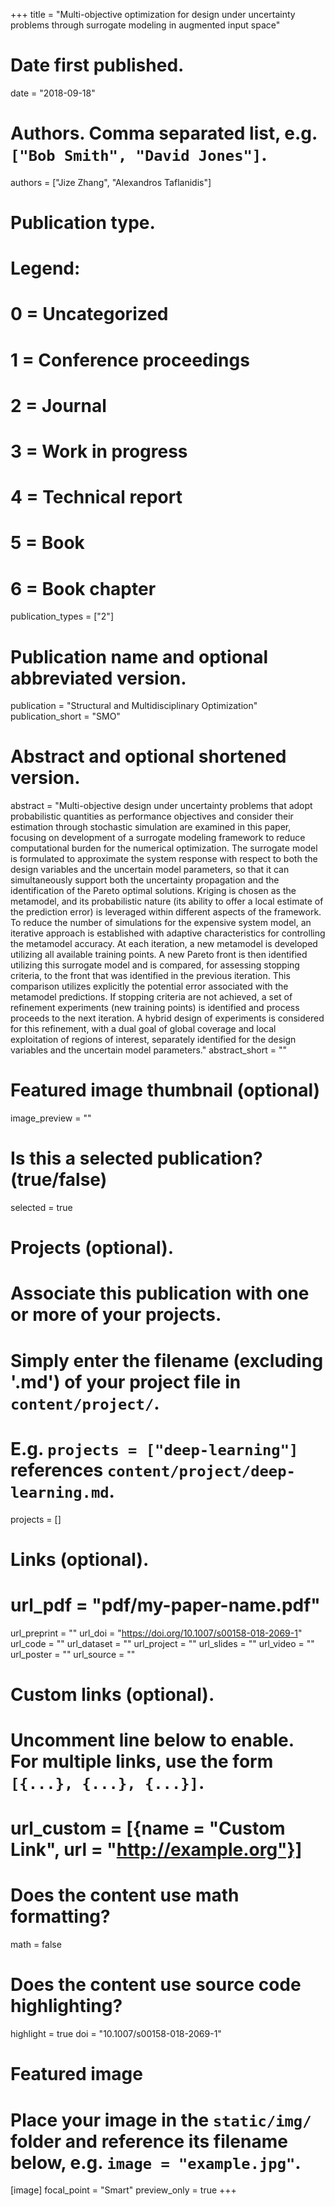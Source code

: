 +++
title = "Multi-objective optimization for design under uncertainty problems through surrogate modeling in augmented input space"

# Date first published.
date = "2018-09-18"

# Authors. Comma separated list, e.g. `["Bob Smith", "David Jones"]`.
authors = ["Jize Zhang", "Alexandros Taflanidis"]

# Publication type.
# Legend:
# 0 = Uncategorized
# 1 = Conference proceedings
# 2 = Journal
# 3 = Work in progress
# 4 = Technical report
# 5 = Book
# 6 = Book chapter
publication_types = ["2"]

# Publication name and optional abbreviated version.
publication = "Structural and Multidisciplinary Optimization"
publication_short = "SMO"

# Abstract and optional shortened version.
abstract = "Multi-objective design under uncertainty problems that adopt probabilistic quantities as performance objectives and consider their estimation through stochastic simulation are examined in this paper, focusing on development of a surrogate modeling framework to reduce computational burden for the numerical optimization. The surrogate model is formulated to approximate the system response with respect to both the design variables and the uncertain model parameters, so that it can simultaneously support both the uncertainty propagation and the identification of the Pareto optimal solutions. Kriging is chosen as the metamodel, and its probabilistic nature (its ability to offer a local estimate of the prediction error) is leveraged within different aspects of the framework. To reduce the number of simulations for the expensive system model, an iterative approach is established with adaptive characteristics for controlling the metamodel accuracy. At each iteration, a new metamodel is developed utilizing all available training points. A new Pareto front is then identified utilizing this surrogate model and is compared, for assessing stopping criteria, to the front that was identified in the previous iteration. This comparison utilizes explicitly the potential error associated with the metamodel predictions. If stopping criteria are not achieved, a set of refinement experiments (new training points) is identified and process proceeds to the next iteration. A hybrid design of experiments is considered for this refinement, with a dual goal of global coverage and local exploitation of regions of interest, separately identified for the design variables and the uncertain model parameters."
abstract_short = ""

# Featured image thumbnail (optional)
image_preview = ""

# Is this a selected publication? (true/false)
selected = true

# Projects (optional).
#   Associate this publication with one or more of your projects.
#   Simply enter the filename (excluding '.md') of your project file in `content/project/`.
#   E.g. `projects = ["deep-learning"]` references `content/project/deep-learning.md`.
projects = []

# Links (optional).
# url_pdf = "pdf/my-paper-name.pdf"
url_preprint = ""
url_doi = "https://doi.org/10.1007/s00158-018-2069-1"
url_code = ""
url_dataset = ""
url_project = ""
url_slides = ""
url_video = ""
url_poster = ""
url_source = ""

# Custom links (optional).
#   Uncomment line below to enable. For multiple links, use the form `[{...}, {...}, {...}]`.
# url_custom = [{name = "Custom Link", url = "http://example.org"}]

# Does the content use math formatting?
math = false

# Does the content use source code highlighting?
highlight = true
doi = "10.1007/s00158-018-2069-1"
# Featured image
# Place your image in the `static/img/` folder and reference its filename below, e.g. `image = "example.jpg"`.
[image]
focal_point = "Smart"
preview_only = true
+++
